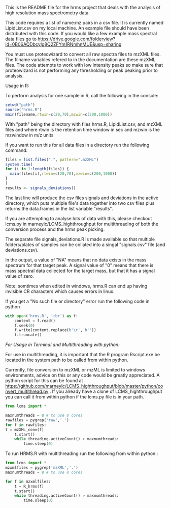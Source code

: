 This is the README file for the hrms project that deals with
the analysis of high resolution mass spectrometry data.

This code requires a list of name:mz pairs in a csv file. It is
currently named LipidList.csv on my local machine. An example file should have been 
distributed with this code. If you would like a few example mass spectral data files
go to https://drive.google.com/folderview?id=0B06AQDbcyIg8Q2ZFYm1RNmhnMUE&usp=sharing

You must use proteowizard to convert all raw spectra files to mzXML 
files. The filname variables refered to in the documentation are these 
mzXML files. The code attempts to work with low intensity peaks so 
make sure that proteowizard is not performing any thresholding or peak 
peaking prior to analysis.

Usage in R:

To perform analysis for one sample in R, call the following in the console:
``` R
setwd("path")
source("hrms.R")
main(filename,rtwin=c(20,70),mzwin=c(200,1000))
```

With "path" being the directory with files hrms.R, LipidList.csv, and mzXML files and where 
rtwin is the retention time window in sec and mzwin is the mzwindow in m/z units

If you want to run this for all data files in a directory run the following command: 
``` R
files = list.files(".", pattern=".mzXML")
system.time(
for (i in 1:length(files)) {
  main(files[i],rtwin=c(20,70),mzwin=c(200,1000))
}
)
results <- signals_deviations() 
```

The last line will produce the csv files signals and deviations in the active directory, which 
puts multiple file's data together into two csv files plus returns the data.frames in the list 
variable "results".

If you are attempting to analyse lots of data with this, please checkout lcms.py in 
marneylc/LCMS_highthroughput for multithreading of both the conversion process and the hrms peak picking.

The separate file signals_deviations.R is made available so that multiple folders/plates 
of samples can be collated into a singal "signals.csv" file (and deviations.csv).

In the output, a value of "NA" means that no data exists in the mass 
spectrum for that target peak. A signal value of "0" means that there is
mass spectral data collected for the target mass, but that it has a signal
value of zero.

Note:
somtimes when edited in windows, hrms.R can end up having invisible CR characters
which causes errors in linux.

If you get a "No such file or directory" error run the following code in python

``` python
with open('hrms.R', 'rb+') as f:
    content = f.read()
    f.seek(0)
    f.write(content.replace(b'\r', b''))
    f.truncate()

```

*For Usage in Terminal and Multithreading with python:*

For use in multithreading, it is important that the R program Rscript.exe be located in the system path to be called from within python.

Currently, file conversion to mzXML or mzML is limited to windows environments, advice on this or any code would be greatly appreciated. A python script for this can be found at https://github.com/marneylc/LCMS_highthroughput/blob/master/python/convert_multithread.py . If you already have a clone of LCMS_highthroughput you can call it from within python if the lcms.py file is in your path.

```python
from lcms import *

maxnumthreads = 8 # to use 8 cores
rawfiles = pygrep('raw','.')
for f in rawfiles:
t = mzXML_conv(f)
    t.start()
    while threading.activeCount() > maxnumthreads:
        time.sleep(0)

```

To run HRMS.R with multithreading run the following from within python::

```python
from lcms import *
mzxmlfiles = pygrep('mzXML','.')
maxnumthreads = 8 # to use 8 cores

for f in mzxmlfiles:
    t = R_hrms(f)
    t.start()
    while threading.activeCount() > maxnumthreads:
        time.sleep(0)

```
